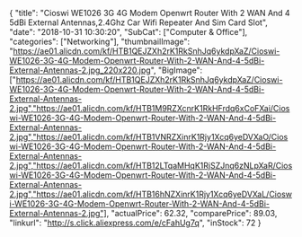 {
	"title": "Cioswi WE1026 3G 4G Modem Openwrt Router With 2 WAN And 4 5dBi External Antennas,2.4Ghz Car Wifi Repeater And Sim Card Slot",
	"date": "2018-10-31 10:30:20",
	"SubCat": ["Computer & Office"],
	"categories": ["Networking"],
	"thumbnailImage": "https://ae01.alicdn.com/kf/HTB1QEJZXh2rK1RkSnhJq6ykdpXaZ/Cioswi-WE1026-3G-4G-Modem-Openwrt-Router-With-2-WAN-And-4-5dBi-External-Antennas-2.jpg_220x220.jpg",
	"BigImage": ["https://ae01.alicdn.com/kf/HTB1QEJZXh2rK1RkSnhJq6ykdpXaZ/Cioswi-WE1026-3G-4G-Modem-Openwrt-Router-With-2-WAN-And-4-5dBi-External-Antennas-2.jpg","https://ae01.alicdn.com/kf/HTB1M9RZXcnrK1RkHFrdq6xCoFXai/Cioswi-WE1026-3G-4G-Modem-Openwrt-Router-With-2-WAN-And-4-5dBi-External-Antennas-2.jpg","https://ae01.alicdn.com/kf/HTB1VNRZXinrK1Rjy1Xcq6yeDVXaO/Cioswi-WE1026-3G-4G-Modem-Openwrt-Router-With-2-WAN-And-4-5dBi-External-Antennas-2.jpg","https://ae01.alicdn.com/kf/HTB12LTqaMHqK1RjSZJnq6zNLpXaR/Cioswi-WE1026-3G-4G-Modem-Openwrt-Router-With-2-WAN-And-4-5dBi-External-Antennas-2.jpg","https://ae01.alicdn.com/kf/HTB16hNZXinrK1Rjy1Xcq6yeDVXaL/Cioswi-WE1026-3G-4G-Modem-Openwrt-Router-With-2-WAN-And-4-5dBi-External-Antennas-2.jpg"],
	"actualPrice": 62.32,
	"comparePrice": 89.03,
	"linkurl": "http://s.click.aliexpress.com/e/cFahUg7q",
	"inStock": 72
}
